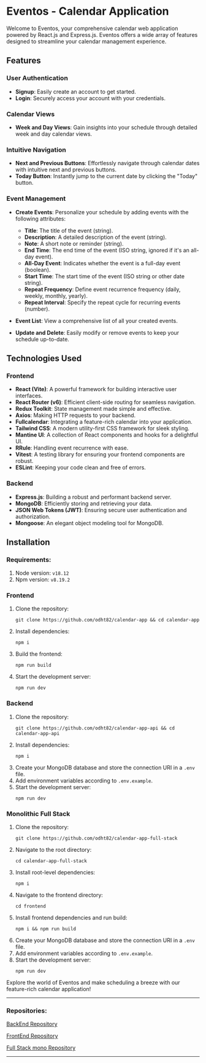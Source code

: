 # Eventos - Calendar Application

Welcome to Eventos, your comprehensive calendar web application powered by React.js and Express.js. Eventos offers a wide array of features designed to streamline your calendar management experience.

## Features

### User Authentication

- **Signup**: Easily create an account to get started.
- **Login**: Securely access your account with your credentials.

### Calendar Views

- **Week and Day Views**: Gain insights into your schedule through detailed week and day calendar views.

### Intuitive Navigation

- **Next and Previous Buttons**: Effortlessly navigate through calendar dates with intuitive next and previous buttons.
- **Today Button**: Instantly jump to the current date by clicking the "Today" button.

### Event Management

- **Create Events**: Personalize your schedule by adding events with the following attributes:

  - **Title**: The title of the event (string).
  - **Description**: A detailed description of the event (string).
  - **Note**: A short note or reminder (string).
  - **End Time**: The end time of the event (ISO string, ignored if it's an all-day event).
  - **All-Day Event**: Indicates whether the event is a full-day event (boolean).
  - **Start Time**: The start time of the event (ISO string or other date string).
  - **Repeat Frequency**: Define event recurrence frequency (daily, weekly, monthly, yearly).
  - **Repeat Interval**: Specify the repeat cycle for recurring events (number).
- **Event List**: View a comprehensive list of all your created events.
- **Update and Delete**: Easily modify or remove events to keep your schedule up-to-date.

## Technologies Used

### Frontend

- **React (Vite)**: A powerful framework for building interactive user interfaces.
- **React Router (v6)**: Efficient client-side routing for seamless navigation.
- **Redux Toolkit**: State management made simple and effective.
- **Axios**: Making HTTP requests to your backend.
- **Fullcalendar**: Integrating a feature-rich calendar into your application.
- **Tailwind CSS**: A modern utility-first CSS framework for sleek styling.
- **Mantine UI**: A collection of React components and hooks for a delightful UI.
- **RRule**: Handling event recurrence with ease.
- **Vitest**: A testing library for ensuring your frontend components are robust.
- **ESLint**: Keeping your code clean and free of errors.

### Backend

- **Express.js**: Building a robust and performant backend server.
- **MongoDB**: Efficiently storing and retrieving your data.
- **JSON Web Tokens (JWT)**: Ensuring secure user authentication and authorization.
- **Mongoose**: An elegant object modeling tool for MongoDB.

## Installation

### Requirements:

1. Node version: `v18.12`
2. Npm version: `v8.19.2`

### Frontend

1. Clone the repository:
   ```
   git clone https://github.com/odht82/calendar-app && cd calendar-app
   ```
2. Install dependencies:
   ```
   npm i
   ```
3. Build the frontend:
   ```
   npm run build
   ```
4. Start the development server:
   ```
   npm run dev
   ```

### Backend

1. Clone the repository:
   ```
   git clone https://github.com/odht82/calendar-app-api && cd calendar-app-api
   ```
2. Install dependencies:
   ```
   npm i
   ```
3. Create your MongoDB database and store the connection URI in a `.env` file.
4. Add environment variables according to `.env.example`.
5. Start the development server:
   ```
   npm run dev
   ```

### Monolithic Full Stack

1. Clone the repository:
   ```
   git clone https://github.com/odht82/calendar-app-full-stack
   ```
2. Navigate to the root directory:
   ```
   cd calendar-app-full-stack
   ```
3. Install root-level dependencies:
   ```
   npm i
   ```
4. Navigate to the frontend directory:
   ```
   cd frontend
   ```
5. Install frontend dependencies and run build:
   ```
   npm i && npm run build
   ```
6. Create your MongoDB database and store the connection URI in a `.env` file.
7. Add environment variables according to `.env.example`.
8. Start the development server:
   ```
   npm run dev
   ```

Explore the world of Eventos and make scheduling a breeze with our feature-rich calendar application!

---

### **Repositories:**

[BackEnd Repository](https://github.com/odht82/calendar-app-api "Backend repo")

[FrontEnd Repository](https://github.com/odht82/calendar-app "Frontend Eventos")

[Full Stack mono Repository](https://github.com/odht82/calendar-app-full-stack "full stack")

---
